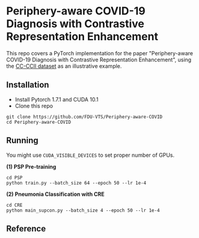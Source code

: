 # Periphery-aware COVID-19 Diagnosis with Contrastive Representation Enhancement

This repo covers a PyTorch implementation for the paper "Periphery-aware COVID-19 Diagnosis with Contrastive Representation Enhancement", using the [CC-CCII dataset](http://ncov-ai.big.ac.cn/download?lang=en) as an illustrative example.  

## Installation
* Install Pytorch 1.7.1 and CUDA 10.1
* Clone this repo
```
git clone https://github.com/FDU-VTS/Periphery-aware-COVID
cd Periphery-aware-COVID
```

## Running
You might use `CUDA_VISIBLE_DEVICES` to set proper number of GPUs.

**(1) PSP Pre-training**
```
cd PSP
python train.py --batch_size 64 --epoch 50 --lr 1e-4
```
**(2) Pneumonia Classification with CRE**  
```
cd CRE
python main_supcon.py --batch_size 4 --epoch 50 --lr 1e-4
```

## Reference
```

```
